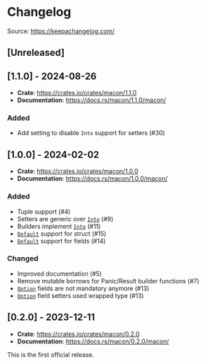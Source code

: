 # Changelog

Source: https://keepachangelog.com/

## [Unreleased]

## [1.1.0] - 2024-08-26

* **Crate**: https://crates.io/crates/macon/1.1.0
* **Documentation**: https://docs.rs/macon/1.1.0/macon/

### Added

- Add setting to disable `Into` support for setters (#30)

## [1.0.0] - 2024-02-02

* **Crate**: https://crates.io/crates/macon/1.0.0
* **Documentation**: https://docs.rs/macon/1.0.0/macon/

### Added

- Tuple support (#4)
- Setters are generic over [`Into`](https://doc.rust-lang.org/core/convert/trait.Into.html) (#9)
- Builders implement [`Into`](https://doc.rust-lang.org/core/convert/trait.Into.html) (#11)
- [`Default`](https://doc.rust-lang.org/core/default/trait.Default.html) support for struct (#15)
- [`Default`](https://doc.rust-lang.org/core/default/trait.Default.html) support for fields (#14)

### Changed

- Improved documentation (#5)
- Remove mutable borrows for Panic/Result builder functions (#7)
- [`Option`](https://doc.rust-lang.org/core/option/enum.Option.html) fields are not mandatory anymore (#13)
- [`Option`](https://doc.rust-lang.org/core/option/enum.Option.html) field setters used wrapped type (#13)

## [0.2.0] - 2023-12-11

* **Crate**: https://crates.io/crates/macon/0.2.0
* **Documentation**: https://docs.rs/macon/0.2.0/macon/

This is the first official release.
